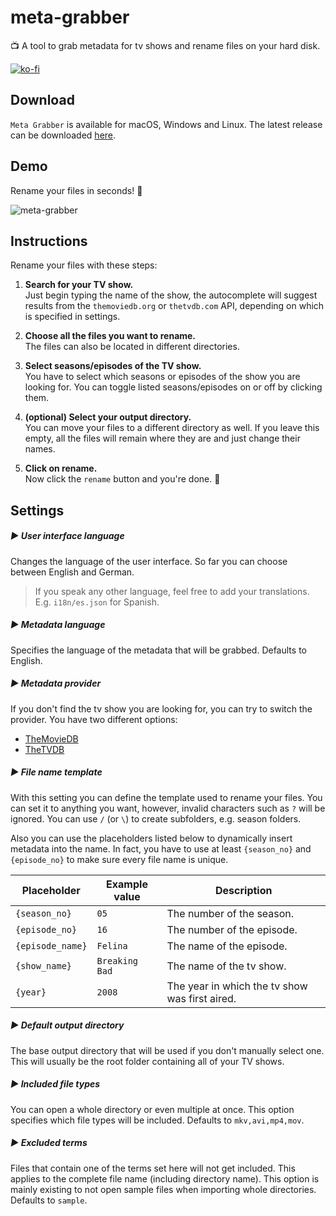 # meta-grabber

📺 A tool to grab metadata for tv shows and rename files on your hard disk.

[![ko-fi](https://www.ko-fi.com/img/donate_sm.png)](https://ko-fi.com/Y8Y7LBIM)

## Download

`Meta Grabber` is available for macOS, Windows and Linux.
The latest release can be downloaded [here](https://andreaswilli.github.io/meta-grabber/).

## Demo

Rename your files in seconds! 🚀

![meta-grabber](https://user-images.githubusercontent.com/17298270/47755099-5f33b300-dc9d-11e8-9560-aca6a21527a9.gif)

## Instructions

Rename your files with these steps:

1. **Search for your TV show.**  
   Just begin typing the name of the show, the autocomplete will suggest results from the `themoviedb.org` or `thetvdb.com` API, depending on which is specified in settings.

1. **Choose all the files you want to rename.**  
   The files can also be located in different directories.

1. **Select seasons/episodes of the TV show.**  
   You have to select which seasons or episodes of the show you are looking for. You can toggle listed seasons/episodes on or off by clicking them.

1. **(optional) Select your output directory.**  
   You can move your files to a different directory as well. If you leave this empty, all the files will remain where they are and just change their names.

1. **Click on rename.**  
   Now click the `rename` button and you're done. 🎉

## Settings

##### ▶︎ User interface language

Changes the language of the user interface. So far you can choose between English and German.

> If you speak any other language, feel free to add your translations. E.g. `i18n/es.json` for Spanish.

##### ▶︎ Metadata language

Specifies the language of the metadata that will be grabbed. Defaults to English.

##### ▶︎ Metadata provider

If you don't find the tv show you are looking for, you can try to switch the provider.
You have two different options:

- [TheMovieDB](https://www.themoviedb.org/)
- [TheTVDB](https://www.thetvdb.com/)

##### ▶︎ File name template

With this setting you can define the template used to rename your files. You can set it to anything you want, however, invalid characters such as `?` will be ignored. You can use `/` (or `\`) to create subfolders, e.g. season folders.

Also you can use the placeholders listed below to dynamically insert metadata into the name. In fact, you have to use at least `{season_no}` and `{episode_no}` to make sure every file name is unique.

| Placeholder      | Example value  | Description                                    |
| ---------------- | -------------- | ---------------------------------------------- |
| `{season_no}`    | `05`           | The number of the season.                      |
| `{episode_no}`   | `16`           | The number of the episode.                     |
| `{episode_name}` | `Felina`       | The name of the episode.                       |
| `{show_name}`    | `Breaking Bad` | The name of the tv show.                       |
| `{year}`         | `2008`         | The year in which the tv show was first aired. |

##### ▶︎ Default output directory

The base output directory that will be used if you don't manually select one. This will usually be the root folder containing all of your TV shows.

##### ▶︎ Included file types

You can open a whole directory or even multiple at once. This option specifies which file types will be included. Defaults to `mkv,avi,mp4,mov`.

##### ▶︎ Excluded terms

Files that contain one of the terms set here will not get included. This applies to the complete file name (including directory name). This option is mainly existing to not open sample files when importing whole directories. Defaults to `sample`.
